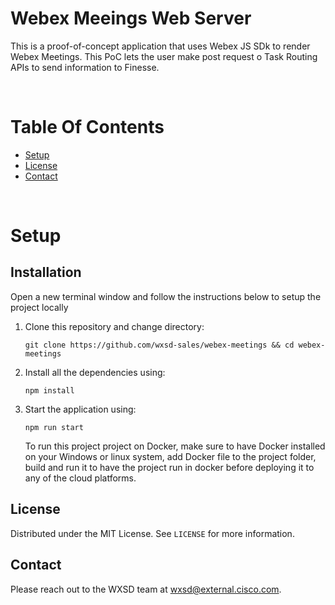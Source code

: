 # Webex Meeings Web Server
This is a proof-of-concept application that uses Webex JS SDk to render Webex Meetings. This PoC lets the user make post request o Task Routing APIs to send information to Finesse.

</br >

# Table Of Contents

- [Setup](#setup)
- [License](#license)
- [Contact](#contact)

<br />

# Setup

## Installation

Open a new terminal window and follow the instructions below to setup the project locally
1. Clone this repository and change directory:

   ```
   git clone https://github.com/wxsd-sales/webex-meetings && cd webex-meetings
   ```

2. Install all the dependencies using:

   ```
   npm install
   ```

3. Start the application using:
   ```
   npm run start
   ```
   To run this project project on Docker, make sure to have Docker installed on your Windows or linux system, add Docker file to the project folder, build and run it to have the project run in docker before deploying it to any of the cloud platforms.

<!-- LICENSE -->

## License

Distributed under the MIT License. See `LICENSE` for more information.

<!-- CONTACT -->

## Contact

Please reach out to the WXSD team at [wxsd@external.cisco.com](mailto:wxsd@external.cisco.com).
